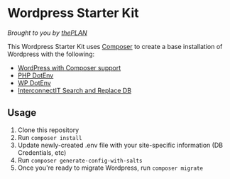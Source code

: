 # Wordpress Starter Kit

*Brought to you by [thePLAN](http://theplanworks.com)*

This Wordpress Starter Kit uses [Composer](http://getcomposer.org) to create a base installation of Wordpress with the following:

* [WordPress with Composer support](https://github.com/johnpbloch/wordpress)
* [PHP DotEnv](https://github.com/vlucas/phpdotenv)
* [WP DotEnv](https://github.com/scottjs/wp-dotenv)
* [InterconnectIT Search and Replace DB](https://github.com/interconnectit/Search-Replace-DB)

## Usage

1. Clone this repository
2. Run `composer install`
3. Update newly-created .env file with your site-specific information (DB Credentials, etc)
4. Run `composer generate-config-with-salts`
5. Once you're ready to migrate Wordpress, run `composer migrate`